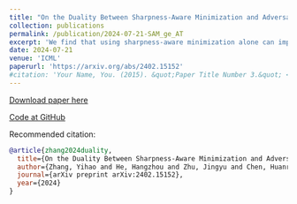 ```yaml
---
title: "On the Duality Between Sharpness-Aware Minimization and Adversarial Training (ICML2024)"
collection: publications
permalink: /publication/2024-07-21-SAM_ge_AT
excerpt: 'We find that using sharpness-aware minimization alone can improve adversarial robustness. To understand this unexpected property of SAM, we first provide empirical and theoretical insights and conduct comprehensive experiments to show that SAM can improve adversarial robustness notably without sacrificing any clean accuracy.'
date: 2024-07-21
venue: 'ICML'
paperurl: 'https://arxiv.org/abs/2402.15152'
#citation: 'Your Name, You. (2015). &quot;Paper Title Number 3.&quot; <i>Journal 1</i>. 1(3).'
---
```


[Download paper here](https://arxiv.org/abs/2402.15152)

[Code at GitHub](https://github.com/weizeming/SAM_AT)

Recommended citation: 

```bibtex
@article{zhang2024duality,
  title={On the Duality Between Sharpness-Aware Minimization and Adversarial Training},
  author={Zhang, Yihao and He, Hangzhou and Zhu, Jingyu and Chen, Huanran and Wang, Yifei and Wei, Zeming},
  journal={arXiv preprint arXiv:2402.15152},
  year={2024}
}
```